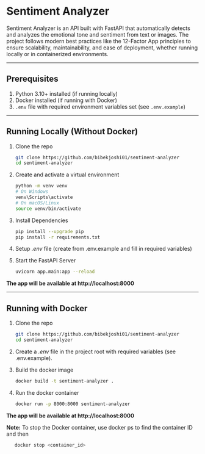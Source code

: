 # Sentiment Analyzer

Sentiment Analyzer is an API built with FastAPI that automatically detects and analyzes the emotional tone and sentiment from text or images. The project follows modern best practices like the 12-Factor App principles to ensure scalability, maintainability, and ease of deployment, whether running locally or in containerized environments.

---

## Prerequisites

1. Python 3.10+ installed (if running locally)  
2. Docker installed (if running with Docker)  
3. `.env` file with required environment variables set (see `.env.example`)  

---

## Running Locally (Without Docker)

1. Clone the repo

   ```bash
   git clone https://github.com/bibekjoshi01/sentiment-analyzer
   cd sentiment-analyzer

2. Create and activate a virtual environment

    ```bash
    python -m venv venv
    # On Windows
    venv\Scripts\activate
    # On macOS/Linux
    source venv/bin/activate

  3. Install Dependencies

     ```bash
     pip install --upgrade pip
     pip install -r requirements.txt

  4. Setup *.env* file (create from .env.example and fill in required variables)
     
  6. Start the FastAPI Server

     ```bash
     uvicorn app.main:app --reload

  **The app will be available at http://localhost:8000**

---

## Running with Docker

1. Clone the repo

   ```bash
   git clone https://github.com/bibekjoshi01/sentiment-analyzer
   cd sentiment-analyzer

2. Create a *.env* file in the project root with required variables (see .env.example).
   
4. Build the docker image
   
   ```bash
   docker build -t sentiment-analyzer .
   
5. Run the docker container
   
   ```bash
   docker run -p 8000:8000 sentiment-analyzer

**The app will be available at http://localhost:8000**

**Note:** To stop the Docker container, use docker ps to find the container ID and then

   ```bash
      docker stop <container_id>

